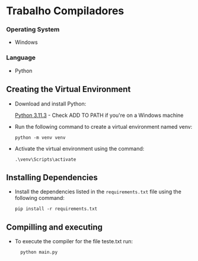 # Trabalho Compiladores

### Operating System
- Windows

### Language
- Python


## Creating the Virtual Environment

- Download and install Python:

    [Python 3.11.3](https://www.python.org/downloads/release/python-3113/) - Check ADD TO PATH if you're on a Windows machine

- Run the following command to create a virtual environment named venv:

      python -m venv venv

- Activate the virtual environment using the command:

      .\venv\Scripts\activate

## Installing Dependencies

- Install the dependencies listed in the `requirements.txt` file using the following command:

      pip install -r requirements.txt

## Compilling and executing
- To execute the compiler for the file teste.txt run:

        python main.py
        